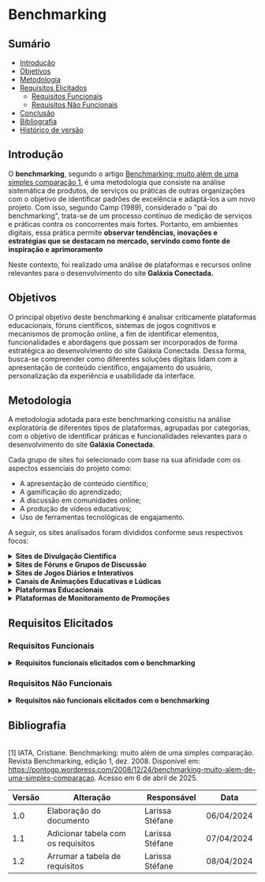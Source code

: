 # Benchmarking

## Sumário

* [Introdução](#Introdução)
* [Objetivos](#Objetivos)
* [Metodologia](#Metodologia)
* [Requisitos Elicitados](#Requisitos-Elicitados)
  * [Requisitos Funcionais](#Requisitos-Funcionais)
  * [Requisitos Não Funcionais](#Requisitos-Não-Funcionais)
* [Conclusão](#Conclusão)
* [Bibliografia](#Bibliografia)
* [Histórico de versão](#Histórico-de-versão)

## Introdução

O **benchmarking**, segundo o artigo [Benchmarking: muito além de uma simples comparação
](https://pontogp.wordpress.com/2008/12/24/benchmarking-muito-alem-de-uma-simples-comparacao/#:~:text=No%20final%20da%20d%C3%A9cada%20de%2070%2C%20quando,preciso%20dar%20um%20nome%20a%20esse%20processo.) [1](#ref1), 
 é uma metodologia que consiste na análise sistemática de produtos, de serviços ou práticas de outras organizações com o objetivo de identificar padrões de excelência e adaptá-los a um novo projeto. Com isso, segundo Camp (1989), considerado o "pai do benchmarking", trata-se de um processo contínuo de medição de serviços e práticas contra os concorrentes mais fortes. Portanto, em ambientes digitais, essa prática permite **observar tendências, inovações e estratégias que se destacam no mercado, servindo como fonte de inspiração e aprimoramento**

Neste contexto, foi realizado uma análise de plataformas e recursos online relevantes para o desenvolvimento do site **Galáxia Conectada.**
## Objetivos
O principal objetivo deste benchmarking é analisar criticamente plataformas educacionais, fóruns científicos, sistemas de jogos cognitivos e mecanismos de promoção online, a fim de identificar elementos, funcionalidades e abordagens que possam ser incorporados de forma estratégica ao desenvolvimento do site Galáxia Conectada.
Dessa forma, busca-se compreender como diferentes soluções digitais lidam com a apresentação de conteúdo científico, engajamento do usuário, personalização da experiência e usabilidade da interface.

## Metodologia
A metodologia adotada para este benchmarking consistiu na análise exploratória de diferentes tipos de plataformas, agrupadas por categorias, com o objetivo de identificar práticas e funcionalidades relevantes para o desenvolvimento do site **Galáxia Conectada**. 

Cada grupo de sites foi selecionado com base na sua afinidade com os aspectos essenciais do projeto como:

 - A apresentação de conteúdo científico;
 - A gamificação do aprendizado;
 - A discussão em comunidades online; 
 - A produção de vídeos educativos;
 - Uso de ferramentas tecnológicas de engajamento.

A seguir, os sites analisados foram divididos conforme seus respectivos focos:

<details>
  <summary size="20"><b>  Sites de Divulgação Científica</b></summary> 

- [Astronomia no Zênite](http://www.zenite.nu)
- [Céu Profundo](http://www.ceuprofundo.com)
- [NASA Science](https://science.nasa.gov)
- [EarthSky](https://earthsky.org)

Para ver a o benchmarking deste tópico clique em: [Benchmarking:Divulgação Científica](DivulgacaoCientifica.md)

</details>

<details>
  <summary size="20"><b>  Sites de Fóruns e Grupos de Discussão </b></summary> 
  
- [Reddit - r/astronomy](https://www.reddit.com/r/astronomy/)
- [Quora](https://www.quora.com/)
- [Stack Overflow (comunidades científicas e técnicas)](https://stackoverflow.com/)

</details>

<details>
  <summary size="20"><b>  Sites de Jogos Diários e Interativos</b></summary> 

- [Racha Cuca](https://rachacuca.com.br/)
- [Português Coruja](https://portuguescoruja.com.br/)
- [Bandle](https://bandle.app/)
- [NeuroNation](https://www.neuronation.com/)
- [Supera](https://www.metodosupera.com.br/)

</details>

<details>
  <summary size="20"><b>  Canais de Animações Educativas e Lúdicas </b></summary> 
  
- [Um Minuto no Museu](https://www.youtube.com/@umminutonomuseu)
- [De Onde Vem](https://www.youtube.com/@deondevem)
- [Minuto na Terra](https://www.youtube.com/@MinutoNaTerra)
- [Ciência Todo Dia](https://www.youtube.com/@CienciaTodoDia)
- [Manual do Mundo](https://www.youtube.com/@manualdomundo)
</details>

<details>
  <summary size="20"><b>  Plataformas Educacionais</b></summary> 

- [Khan Academy](https://pt.khanacademy.org/)
- [Duolingo](https://www.duolingo.com/)
- [Português Coruja](https://portuguescoruja.com.br/)
- [Udemy](https://www.udemy.com/)
- [Canal do Professor Boaro (YouTube)](https://www.youtube.com/@professorboaro)
- [Física e Vestibular](https://www.fisicaevestibular.com.br/)
</details>

<details>
  <summary size="20"><b>  Plataformas de Monitoramento de Promoções</b></summary> 

- [Cuponomia](https://www.cuponomia.com.br/)
- [Promobit](https://www.promobit.com.br/)
</details>


## Requisitos Elicitados
### Requisitos Funcionais

<details>
  <summary size="20"><b> Requisitos funcionais elicitados com o benchmarking </b></summary> 
  
| Código | Requisito Funcional                                                                 | Rastreabilidade                             |
|--------|--------------------------------------------------------------------------------------|---------------------------------------------|
| RF01   | Disponibilizar vídeos educativos organizados por tema, faixa etária e complexidade. | Animações                                   |
| RF02   | Integrar vídeos e recursos multimídia (áudio, imagem, podcasts) às trilhas de aprendizado. | Animações, Divulgação Científica, Plataformas educacionais |
| RF03   | Utilizar linguagem acessível e lúdica nos conteúdos audiovisuais.                   | Animações                                   |
| RF04   | Permitir visualização direta de vídeos e conteúdos na plataforma.                   | Animações, Divulgação Científica            |
| RF05   | Exibir descrições, links úteis e informações complementares aos conteúdos.          | Animações, Divulgação Científica            |
| RF06   | Recomendação automática de conteúdos relacionados com base no histórico do usuário. | Animações, Jogos, Plataformas educacionais  |
| RF07   | Oferecer trilhas de aprendizado organizadas por tema e nível de conhecimento.       | Divulgação Científica, Plataformas educacionais |
| RF08   | Permitir acesso a artigos e materiais com diferentes níveis de profundidade.        | Divulgação Científica                       |
| RF09   | Classificar conteúdos por categoria, complexidade e não apenas por data.            | Divulgação Científica                       |
| RF10   | Permitir busca eficiente por conteúdos diversos da plataforma.                      | Divulgação Científica, Fóruns, Plataformas educacionais |
| RF11   | Notificar sobre eventos astronômicos ou promoções relevantes.                       | Divulgação Científica, Promoções            |
| RF12   | Exibir uma agenda de eventos científicos/astronômicos atualizada.                   | Divulgação Científica                       |
| RF13   | Disponibilizar seção de notícias e atualizações científicas.                        | Divulgação Científica                       |
| RF14   | Permitir publicação de perguntas, respostas e postagens livres em fóruns.           | Fóruns                                      |
| RF15   | Permitir comentários, curtidas/descurtidas e marcação de resposta como “aceita”.    | Fóruns                                      |
| RF16   | Organizar fóruns com tags, categorias e filtros temáticos.                          | Fóruns                                      |
| RF17   | Oferecer perfis de usuários com reputação e histórico.                              | Fóruns                                      |
| RF18   | Disponibilizar área de destaque com conteúdos populares no fórum.                   | Fóruns                                      |
| RF19   | Disponibilizar jogos interativos de lógica, memória e conhecimentos.                | Jogos                                       |
| RF20   | Disponibilizar novos desafios ou jogos com frequência.                              | Jogos                                       |
| RF21   | Oferecer jogos com níveis de dificuldade variados e progressão.                     | Jogos                                       |
| RF22   | Permitir acompanhar desempenho e progresso nos jogos.                               | Jogos                                       |
| RF23   | Exibir rankings, conquistas e recompensas.                                          | Jogos                                       |
| RF24   | Disponibilizar jogos em diferentes formatos (texto, áudio, visual).                 | Jogos                                       |
| RF25   | Permitir classificação de jogos por habilidade ou categoria.                        | Jogos                                       |
| RF26   | Permitir comentários e interação entre usuários em conteúdos selecionados.          | Plataformas educacionais                   |
| RF27   | Permitir avaliações com feedback imediato.                                          | Plataformas educacionais                   |
| RF28   | Sugerir próximos passos com base no desempenho do usuário.                          | Plataformas educacionais                   |
| RF29   | Permitir emissão de certificados de conclusão.                                      | Plataformas educacionais                   |
| RF30   | Exibir lista de promoções organizadas por categoria, data e valor.                  | Promoções                                   |
| RF31   | Permitir favoritar ou salvar promoções.                                             | Promoções                                   |
| RF32   | Permitir ao usuário reportar promoções expiradas ou enganosas.                      | Promoções                                   |
| RF33   | Integrar links de sites parceiros de forma segura.                                  | Promoções                                   |



<b> Autora: </b> <a href="https://github.com/SkywalkerSupreme">Larissa Stéfane</a>.

</details>

### Requisitos Não Funcionais

<details>
  <summary size="20"><b> Requisitos não funcionais elicitados com o benchmarking </b></summary>

| Código  | Requisito Não Funcional                                                                 | Rastreabilidade          |
|---------|------------------------------------------------------------------------------------------|---------------------------|
| RNF01   | O sistema deve ser responsivo e acessível em diferentes dispositivos e tamanhos de tela | Animações, Divulgação Científica, Fóruns, Jogos             |
| RNF02   | O carregamento de páginas e conteúdos multimídia deve ocorrer em até 3 segundos         | Animações, Plataformas Educacionais                         |
| RNF03   | O sistema deve estar otimizado para SEO e permitir indexação por mecanismos de busca     | Animações, Divulgação Científica, Fóruns                   |
| RNF04   | O sistema deve ser compatível com leitores de tela, navegação por teclado e seguir diretrizes de acessibilidade (ex: contraste) | Divulgação Científica, Fóruns, Jogos               |
| RNF05   | O sistema deve suportar múltiplos idiomas ou adaptar-se ao idioma do usuário             | Fóruns, Animações                                            |
| RNF06   | Os conteúdos devem ser organizados de forma intuitiva, com trilhas, hierarquias e fácil retorno ao início | Divulgação Científica, Fóruns                     |
| RNF07   | O sistema deve armazenar e proteger dados do usuário com segurança e criptografia        | Jogos, Plataformas Educacionais                             |
| RNF08   | A plataforma deve registrar estatísticas de uso para análise e melhoria contínua         | Jogos                                                        |
| RNF09   | Os vídeos devem oferecer suporte a legendas em pelo menos dois idiomas                   | Animações                                                    |
| RNF10   | O sistema deve permitir atualizações frequentes de conteúdo, especialmente promocional   | Promoções                                                    |
| RNF11   | Deve haver mecanismos de moderação e notificação para interações dos usuários            | Fóruns                                                       |
| RNF12   | Todos os recursos publicados devem ser testados e documentados antes da disponibilização | Divulgação Científica                                        |

<b> Autora: </b> <a href="https://github.com/SkywalkerSupreme">Larissa Stéfane</a>.

</details>

## Bibliografia

<a name="ref1"></a>  
[1] IATA, Cristiane. Benchmarking: muito além de uma simples comparação. Revista Benchmarking, edição 1, dez. 2008. Disponível em: https://pontogp.wordpress.com/2008/12/24/benchmarking-muito-alem-de-uma-simples-comparacao. Acesso em 6 de abril de 2025.

| Versão | Alteração | Responsável | Data |
| - | - | - | - |
| 1.0 | Elaboração do documento| Larissa Stéfane | 06/04/2024 |
| 1.1 | Adicionar tabela com os requisitos | Larissa Stéfane | 07/04/2024 |
| 1.2 | Arrumar a tabela de requisitos| Larissa Stéfane | 08/04/2024 |
